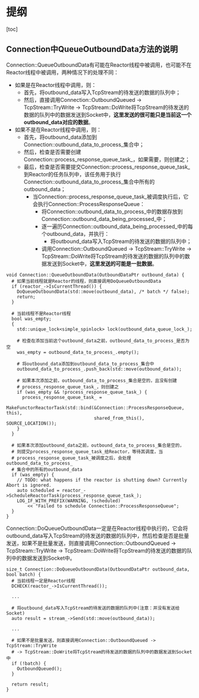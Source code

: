 # 提纲
[toc]

## Connection中QueueOutboundData方法的说明
Connection::QueueOutboundData有可能在Reactor线程中被调用，也可能不在Reactor线程中被调用，两种情况下的处理不同：
- 如果是在Reactor线程中调用，则：
    - 首先，将outbound_data写入TcpStream的待发送的数据的队列中；
    - 然后，直接调用Connection::OutboundQueued -> TcpStream::TryWrite -> TcpStream::DoWrite将TcpStream的待发送的数据的队列中的数据发送到Socket中，**这里发送的很可能只是当前这一个outbound_data对应的数据**。
- 如果不是在Reactor线程中调用，则：
    - 首先，将outbound_data添加到Connection::outbound_data_to_process_集合中；
    - 然后，检查是否需要创建Connection::process_response_queue_task_，如果需要，则创建之；
    - 最后，检查是否需要提交Connection::process_response_queue_task_到Reactor的任务队列中，该任务用于执行Connection::outbound_data_to_process_集合中所有的outbound_data；
        - 当Connection::process_response_queue_task_被调度执行后，它会执行Connection::ProcessResponseQueue：
            - 将Connection::outbound_data_to_process_中的数据存放到Connection::outbound_data_being_processed_中；
            - 逐一遍历Connection::outbound_data_being_processed_中的每个outbound_data，并执行：
                - 将outbound_data写入TcpStream的待发送的数据的队列中；
            - 调用Connection::OutboundQueued -> TcpStream::TryWrite -> TcpStream::DoWrite将TcpStream的待发送的数据的队列中的数据发送到Socket中，**这里发送的可能是一批数据**。
```
void Connection::QueueOutboundData(OutboundDataPtr outbound_data) {
  # 如果当前线程就是Reactor的线程，则直接调用DoQueueOutboundData
  if (reactor_->IsCurrentThread()) {
    DoQueueOutboundData(std::move(outbound_data), /* batch */ false);
    return;
  }

  # 当前线程不是Reactor线程
  bool was_empty;
  {
    std::unique_lock<simple_spinlock> lock(outbound_data_queue_lock_);
    
    # 检查在添加当前这个outbound_data之前，outbound_data_to_process_是否为空
    was_empty = outbound_data_to_process_.empty();
    
    # 将outbound_data添加到outbound_data_to_process_集合中
    outbound_data_to_process_.push_back(std::move(outbound_data));
    
    # 如果本次添加之前，outbound_data_to_process_集合是空的，且没有创建
    # process_response_queue_task_，则创建之
    if (was_empty && !process_response_queue_task_) {
      process_response_queue_task_ =
          MakeFunctorReactorTask(std::bind(&Connection::ProcessResponseQueue, this),
                                 shared_from_this(), SOURCE_LOCATION());
    }
  }

  # 如果本次添加outbound_data之前，outbound_data_to_process_集合是空的，
  # 则提交process_response_queue_task_给Reactor，等待其调度，当
  # process_response_queue_task_被调度之后，会处理outbound_data_to_process_
  # 集合中的所有的outbound_data
  if (was_empty) {
    // TODO: what happens if the reactor is shutting down? Currently Abort is ignored.
    auto scheduled = reactor_->ScheduleReactorTask(process_response_queue_task_);
    LOG_IF_WITH_PREFIX(WARNING, !scheduled)
        << "Failed to schedule Connection::ProcessResponseQueue";
  }
}
```

Connection::DoQueueOutboundData一定是在Reactor线程中执行的，它会将outbound_data写入TcpStream的待发送的数据的队列中，然后检查是否是批量发送，如果不是批量发送，则直接调用Connection::OutboundQueued -> TcpStream::TryWrite -> TcpStream::DoWrite将TcpStream的待发送的数据的队列中的数据发送到Socket中。
```
size_t Connection::DoQueueOutboundData(OutboundDataPtr outbound_data, bool batch) {
  # 当前线程一定是Reactor线程
  DCHECK(reactor_->IsCurrentThread());

  ...
  
  # 将outbound_data写入TcpStream的待发送的数据的队列中(注意：并没有发送给Socket)
  auto result = stream_->Send(std::move(outbound_data));

  ...
  
  # 如果不是批量发送，则直接调用Connection::OutboundQueued -> TcpStream::TryWrite 
  # -> TcpStream::DoWrite将TcpStream的待发送的数据的队列中的数据发送到Socket中
  if (!batch) {
    OutboundQueued();
  }

  return result;
}
```

